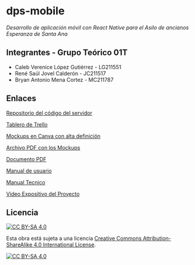 # dps-mobile
*Desarrollo de aplicación móvil con React Native para el Asilo de ancianos Esperanza de Santa Ana*

## Integrantes - Grupo Teórico 01T
- Caleb Verenice López Gutiérrez - LG211551
- René Saúl Jovel Calderón - JC211517
- Bryan Antonio Mena Cortez - MC211787


## Enlaces
[Repositorio del código del servidor](https://github.com/saulcalderon/dps-backend)

[Tablero de Trello](https://trello.com/b/LXK9Zcj4/fase-1-proyecto-dps)

[Mockups en Canva con alta definición](https://www.canva.com/design/DAFvrF_6sUc/6aGD1ttdyafsuHReP1LxNw/view?utm_content=DAFvrF_6sUc&utm_campaign=designshare&utm_medium=link&utm_source=publishsharelink)

[Archivo PDF con los Mockups](https://drive.google.com/file/d/1UDCQxmaTwE8VRIQFNRBGqEPFV4AKZ9U7/view)

[Documento PDF](https://github.com/saulcalderon/dps-mobile/blob/main/DESARROLLOMULTIPLATAFORMAFASE1.pdf)

[Manual de usuario](https://drive.google.com/file/d/1BarsBEfuStzmZdAW8i0ttaVyCBUwdIh4/view?usp=sharing)

[Manual Tecnico](https://drive.google.com/file/d/1kim5dssnzFE4NJF1sIXJmAfXjg-fmz_j/view?usp=sharing)

[Video Expositivo del Proyecto](https://www.youtube.com/watch?v=PqnCuyMCwc0)

## Licencia
[![CC BY-SA 4.0][cc-by-sa-shield]][cc-by-sa]

Esta obra está sujeta a una licencia
[Creative Commons Attribution-ShareAlike 4.0 International License][cc-by-sa].

[![CC BY-SA 4.0][cc-by-sa-image]][cc-by-sa]

[cc-by-sa]: http://creativecommons.org/licenses/by-sa/4.0/
[cc-by-sa-image]: https://licensebuttons.net/l/by-sa/4.0/88x31.png
[cc-by-sa-shield]: https://img.shields.io/badge/License-CC%20BY--SA%204.0-lightgrey.svg
